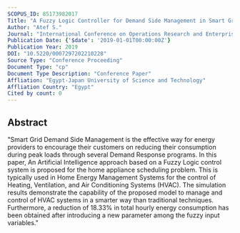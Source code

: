 ```yaml
---
SCOPUS_ID: 85173982017
Title: "A Fuzzy Logic Controller for Demand Side Management in Smart Grids"
Author: "Atef S."
Journal: "International Conference on Operations Research and Enterprise Systems"
Publication Date: {'$date': '2019-01-01T00:00:00Z'}
Publication Year: 2019
DOI: "10.5220/0007297202210228"
Source Type: "Conference Proceeding"
Document Type: "cp"
Document Type Description: "Conference Paper"
Affliation: "Egypt-Japan University of Science and Technology"
Affliation Country: "Egypt"
Cited by count: 0
---
```


## Abstract
"Smart Grid Demand Side Management is the effective way for energy providers to encourage their customers on reducing their consumption during peak loads through several Demand Response programs. In this paper, An Artificial Intelligence approach based on a Fuzzy Logic control system is proposed for the home appliance scheduling problem. This is typically used in Home Energy Management Systems for the control of Heating, Ventilation, and Air Conditioning Systems (HVAC). The simulation results demonstrate the capability of the proposed model to manage and control of HVAC systems in a smarter way than traditional techniques. Furthermore, a reduction of 18.33% in total hourly energy consumption has been obtained after introducing a new parameter among the fuzzy input variables."
